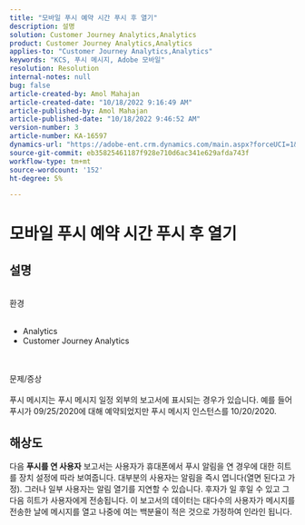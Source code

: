 ```yaml
---
title: "모바일 푸시 예약 시간 푸시 후 열기"
description: 설명
solution: Customer Journey Analytics,Analytics
product: Customer Journey Analytics,Analytics
applies-to: "Customer Journey Analytics,Analytics"
keywords: "KCS, 푸시 메시지, Adobe 모바일"
resolution: Resolution
internal-notes: null
bug: false
article-created-by: Amol Mahajan
article-created-date: "10/18/2022 9:16:49 AM"
article-published-by: Amol Mahajan
article-published-date: "10/18/2022 9:46:52 AM"
version-number: 3
article-number: KA-16597
dynamics-url: "https://adobe-ent.crm.dynamics.com/main.aspx?forceUCI=1&pagetype=entityrecord&etn=knowledgearticle&id=5bd32097-c54e-ed11-bba2-0022480866ad"
source-git-commit: eb35825461187f928e710d6ac341e629afda743f
workflow-type: tm+mt
source-wordcount: '152'
ht-degree: 5%

---
```


# 모바일 푸시 예약 시간 푸시 후 열기

## 설명

<br>환경<br><br>
- Analytics
- Customer Journey Analytics

<br><br>문제/증상<br><br>
푸시 메시지는 푸시 메시지 일정 외부의 보고서에 표시되는 경우가 있습니다. 예를 들어 푸시가 09/25/2020에 대해 예약되었지만 푸시 메시지 인스턴스를 10/20/2020.


## 해상도


다음 <b>푸시를 연 사용자</b> 보고서는 사용자가 휴대폰에서 푸시 알림을 연 경우에 대한 히트를 장치 설정에 따라 보여줍니다. 대부분의 사용자는 알림을 즉시 엽니다(열면 된다고 가정). 그러나 일부 사용자는 알림 열기를 지연할 수 있습니다. 후자가 일 후일 수 있고 그 다음 히트가 사용자에게 전송됩니다. 이 보고서의 데이터는 대다수의 사용자가 메시지를 전송한 날에 메시지를 열고 나중에 여는 백분율이 적은 것으로 가정하여 인라인 됩니다.
